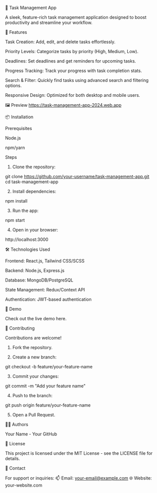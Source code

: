 📝 Task Management App

A sleek, feature-rich task management application designed to boost productivity and streamline your workflow.

🚀 Features

Task Creation: Add, edit, and delete tasks effortlessly.

Priority Levels: Categorize tasks by priority (High, Medium, Low).

Deadlines: Set deadlines and get reminders for upcoming tasks.

Progress Tracking: Track your progress with task completion stats.

Search & Filter: Quickly find tasks using advanced search and filtering options.

Responsive Design: Optimized for both desktop and mobile users.


🖼️ Preview
https://task-management-app-2024.web.app



📦 Installation

Prerequisites

Node.js

npm/yarn


Steps

1. Clone the repository:

git clone https://github.com/your-username/task-management-app.git  
cd task-management-app


2. Install dependencies:

npm install


3. Run the app:

npm start


4. Open in your browser:

http://localhost:3000



🛠️ Technologies Used

Frontend: React.js, Tailwind CSS/SCSS

Backend: Node.js, Express.js

Database: MongoDB/PostgreSQL

State Management: Redux/Context API

Authentication: JWT-based authentication


🌟 Demo

Check out the live demo here.

🤝 Contributing

Contributions are welcome!

1. Fork the repository.


2. Create a new branch:

git checkout -b feature/your-feature-name


3. Commit your changes:

git commit -m "Add your feature name"


4. Push to the branch:

git push origin feature/your-feature-name


5. Open a Pull Request.



🧑‍💻 Authors

Your Name - Your GitHub


📜 License

This project is licensed under the MIT License - see the LICENSE file for details.

📧 Contact

For support or inquiries:
📫 Email: your-email@example.com
🌐 Website: your-website.com
